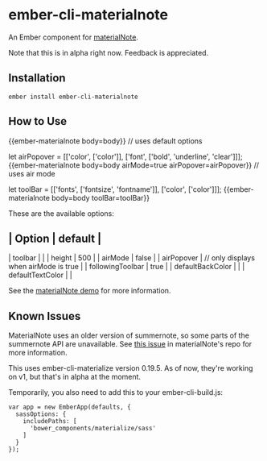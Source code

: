 # ember-cli-materialnote

An Ember component for [materialNote](https://github.com/Cerealkillerway/materialNote).

Note that this is in alpha right now. Feedback is appreciated.

## Installation

`ember install ember-cli-materialnote`

## How to Use

{{ember-materialnote body=body}} // uses default options

let airPopover = [['color', ['color']], ['font', ['bold', 'underline', 'clear']]];
{{ember-materialnote body=body airMode=true airPopover=airPopover}} // uses air mode

let toolBar = [['fonts', ['fontsize', 'fontname']], ['color', ['color']]];
{{ember-materialnote body=body toolBar=toolBar}}

These are the available options:

| Option | default |
--------------------
| toolbar | |
| height | 500 |
| airMode | false |
| airPopover | // only displays when airMode is true |
| followingToolbar | true |
| defaultBackColor | |
| defaultTextColor | |


See the [materialNote demo](http://www.web-forge.info/projects/materialNote) for more information.

## Known Issues

MaterialNote uses an older version of summernote, so some parts of the summernote API are unavailable. See [this issue](https://github.com/Cerealkillerway/materialNote/issues/8) in materialNote's repo for more information.

This uses ember-cli-materialize version 0.19.5. As of now, they're working on v1, but that's in alpha at the moment.

Temporarily, you also need to add this to your ember-cli-build.js:

    var app = new EmberApp(defaults, {
      sassOptions: {
        includePaths: [
          'bower_components/materialize/sass'
        ]
      }
    });
